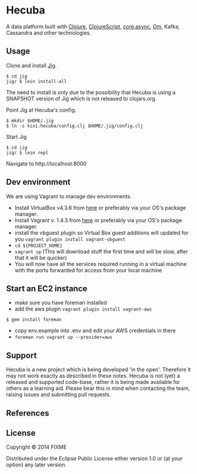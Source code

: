 # Hecuba

A data platform built with [Clojure][CLJ], [ClojureScript][CLJS], [core.async][CORE.ASYNC], [Om][OM], Kafka, Cassandra and other technologies.

## Usage

Clone and install [Jig][JIG].

```
$ cd jig
jig/ $ lein install-all
```

The need to install is only due to the possibility that Hecuba is using a SNAPSHOT version of Jig which is not released to clojars.org.

Point Jig at Hecuba's config.

```
$ mkdir $HOME/.jig
$ ln -s kixi.hecuba/config.clj $HOME/.jig/config.clj
```

Start Jig

```
$ cd jig
jig/ $ lein repl
```

Navigate to http://localhost:8000

## Dev environment

We are using Vagrant to manage dev environments.

+ Install VirtualBox v4.3.6 from [here](https://www.virtualbox.org/wiki/Downloads) or preferably via your OS's package manager.
+ Install Vagrant v. 1.4.3 from [here](http://www.vagrantup.com/) or preferably via your OS's package manager.
+ install the vbguest plugin so Virtual Box guest additions will updated
  for you ``vagrant plugin install vagrant-vbguest``
+ ``cd ${PROJECT_HOME}``
+ ``vagrant up`` (This will download stuff the first time and will be slow, after that it will be quicker)
+ You will now have all the services required running in a virtual machine with the ports forwarded for access from your local machine

## Start an EC2 instance

+ make sure you have foreman installed
+ add the aws plugin ``vagrant plugin install vagrant-aws``

```
$ gem install foreman
```

+ copy env.example into .env and edit your AWS credentials in there
+ ``foreman run vagrant up --provider=aws``


## Support

Hecuba is a new project which is being developed 'in the open'. Therefore it may not work exactly as described in these notes. Hecuba is not (yet) a released and supported code-base, rather it is being made available for others as a learning aid. Please bear this in mind when contacting the team, raising issues and submitting pull requests.

## References

[CLJ]: http://clojure.org "Clojure"
[CLJS]: https://github.com/clojure/clojurescript "ClojureScript"
[OM]: https://github.com/swannodette/om "Om"
[CORE.ASYNC]: https://github.com/clojure/core.async "core.async"
[JIG]: https://github.com/juxt/jig "Jig"
[AMON]: http://amee.github.io/AMON "AMON"
[AMON-API]: http://blog.amee.com/products/ameerealtime/amee-realtime-uploading-data-using-the-api/#h.sxcz95x9lvwy

[AMON-UPLOADING]: https://est.amee.com/pdfs/UploadingDataAPI.pdf

## License

Copyright © 2014 FIXME

Distributed under the Eclipse Public License either version 1.0 or (at
your option) any later version.

